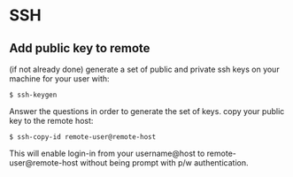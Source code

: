 # SSH

## Add public key to remote

(if not already done) generate a set of public and private ssh keys on your machine for your user with:

    $ ssh-keygen

Answer the questions in order to generate the set of keys.
copy your public key to the remote host:

    $ ssh-copy-id remote-user@remote-host

This will enable login-in from your username@host to remote-user@remote-host without being prompt with p/w authentication.

